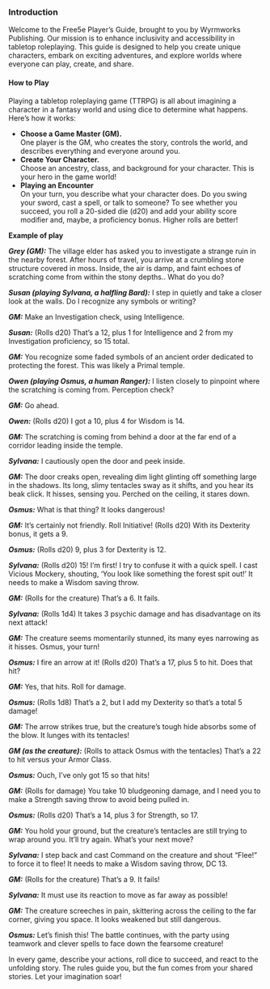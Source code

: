 ### Introduction

Welcome to the Free5e Player’s Guide, brought to you by Wyrmworks Publishing. Our mission is to enhance inclusivity and accessibility in tabletop roleplaying. This guide is designed to help you create unique characters, embark on exciting adventures, and explore worlds where everyone can play, create, and share.

#### How to Play
Playing a tabletop roleplaying game (TTRPG) is all about imagining a character in a fantasy world and using dice to determine what happens. Here’s how it works:

* **Choose a Game Master (GM).**\
One player is the GM, who creates the story, controls the world, and describes everything and everyone around you.
* **Create Your Character.**\
Choose an ancestry, class, and background for your character. This is your hero in the game world!
* **Playing an Encounter**\
On your turn, you describe what your character does. Do you swing your sword, cast a spell, or talk to someone? To see whether you succeed, you roll a 20-sided die (d20) and add your ability score modifier and, maybe, a proficiency bonus. Higher rolls are better!

**Example of play**

***Grey (GM):*** The village elder has asked you to investigate a strange ruin in the nearby forest. After hours of travel, you arrive at a crumbling stone structure covered in moss. Inside, the air is damp, and faint echoes of scratching come from within the stony depths.. What do you do?

***Susan (playing Sylvana, a halfling Bard):*** I step in quietly and take a closer look at the walls. Do I recognize any symbols or writing?

***GM:*** Make an Investigation check, using Intelligence.

***Susan:*** (Rolls d20) That’s a 12, plus 1 for Intelligence and 2 from my Investigation proficiency, so 15 total.

***GM:*** You recognize some faded symbols of an ancient order dedicated to protecting the forest. This was likely a Primal temple.

***Owen (playing Osmus, a human Ranger):*** I listen closely to pinpoint where the scratching is coming from. Perception check?

***GM:*** Go ahead.

***Owen:*** (Rolls d20) I got a 10, plus 4 for Wisdom is 14.

***GM:*** The scratching is coming from behind a door at the far end of a corridor leading inside the temple.

***Sylvana:*** I cautiously open the door and peek inside.

***GM:*** The door creaks open, revealing dim light glinting off something large in the shadows. Its long, slimy tentacles sway as it shifts, and you hear its beak click. It hisses, sensing you. Perched on the ceiling, it stares down.

***Osmus:*** What is that thing? It looks dangerous!

***GM:*** It’s certainly not friendly. Roll Initiative! (Rolls d20) With its Dexterity bonus, it gets a 9.

***Osmus:*** (Rolls d20) 9, plus 3 for Dexterity is 12.

***Sylvana:*** (Rolls d20) 15! I’m first! I try to confuse it with a quick spell. I cast Vicious Mockery, shouting, ‘You look like something the forest spit out!’ It needs to make a Wisdom saving throw.

***GM:*** (Rolls for the creature) That’s a 6. It fails.

***Sylvana:*** (Rolls 1d4) It takes 3 psychic damage and has disadvantage on its next attack!

***GM:*** The creature seems momentarily stunned, its many eyes narrowing as it hisses. Osmus, your turn!

***Osmus:*** I fire an arrow at it! (Rolls d20) That’s a 17, plus 5 to hit. Does that hit?

***GM:*** Yes, that hits. Roll for damage.

***Osmus:*** (Rolls 1d8) That’s a 2, but I add my Dexterity so that’s a total 5 damage!

***GM:*** The arrow strikes true, but the creature’s tough hide absorbs some of the blow. It lunges with its tentacles!

***GM (as the creature):*** (Rolls to attack Osmus with the tentacles) That’s a 22 to hit versus your Armor Class.

***Osmus:*** Ouch, I’ve only got 15 so that hits!

***GM:*** (Rolls for damage) You take 10 bludgeoning damage, and I need you to make a Strength saving throw to avoid being pulled in.

***Osmus:*** (Rolls d20) That’s a 14, plus 3 for Strength, so 17.

***GM:*** You hold your ground, but the creature’s tentacles are still trying to wrap around you. It’ll try again. What’s your next move?

***Sylvana:*** I step back and cast Command on the creature and shout “Flee!” to force it to flee! It needs to make a Wisdom saving throw, DC 13.

***GM:*** (Rolls for the creature) That’s a 9. It fails!

***Sylvana:*** It must use its reaction to move as far away as possible!

***GM:*** The creature screeches in pain, skittering across the ceiling to the far corner, giving you space. It looks weakened but still dangerous.

***Osmus:*** Let’s finish this!
The battle continues, with the party using teamwork and clever spells to face down the fearsome creature!

In every game, describe your actions, roll dice to succeed, and react to the unfolding story. The rules guide you, but the fun comes from your shared stories. Let your imagination soar!
